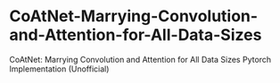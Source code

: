 # CoAtNet-Marrying-Convolution-and-Attention-for-All-Data-Sizes
CoAtNet: Marrying Convolution and Attention for All Data Sizes Pytorch Implementation (Unofficial)
